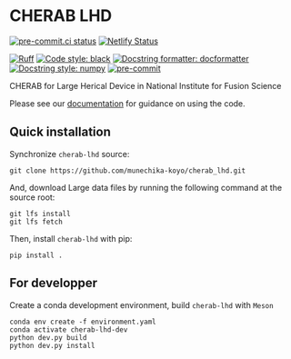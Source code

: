 # CHERAB LHD

[![pre-commit.ci status](https://results.pre-commit.ci/badge/github/munechika-koyo/cherab_lhd/main.svg?badge_token=Lmet0dXxT2iOgJ_pHNunBw)](https://results.pre-commit.ci/latest/github/munechika-koyo/cherab_lhd/main?badge_token=Lmet0dXxT2iOgJ_pHNunBw)
[![Netlify Status](https://api.netlify.com/api/v1/badges/af76f666-95b7-4282-85f7-42dacd2d97f2/deploy-status)](https://app.netlify.com/sites/cherab-lhd/deploys)

[![Ruff](https://img.shields.io/endpoint?url=https://raw.githubusercontent.com/charliermarsh/ruff/main/assets/badge/v2.json)](https://github.com/astral-sh/ruff)
[![Code style: black](https://img.shields.io/badge/code%20style-black-000000.svg)](https://github.com/psf/black)
[![Docstring formatter: docformatter](https://img.shields.io/badge/%20formatter-docformatter-fedcba.svg)](https://github.com/PyCQA/docformatter)
[![Docstring style: numpy](https://img.shields.io/badge/%20style-numpy-459db9.svg)](https://numpydoc.readthedocs.io/en/latest/format.html)
[![pre-commit](https://img.shields.io/badge/pre--commit-enabled-brightgreen?logo=pre-commit)](https://github.com/pre-commit/pre-commit)


CHERAB for Large Herical Device in National Institute for Fusion Science

Please see our [documentation](https://cherab-lhd.netlify.app/)
for guidance on using the code.

Quick installation
-------------------
Synchronize `cherab-lhd` source:

```Shell
git clone https://github.com/munechika-koyo/cherab_lhd.git
```
And, download Large data files by running the following command at the source root:
```Shell
git lfs install
git lfs fetch
```
Then, install `cherab-lhd` with pip:
```Shell
pip install .
```

For developper
---
Create a conda development environment, build `cherab-lhd` with `Meson`
```Shell
conda env create -f environment.yaml
conda activate cherab-lhd-dev
python dev.py build
python dev.py install
```
